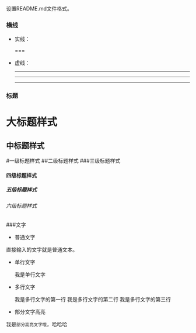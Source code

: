 设置README.md文件格式。

### 横线
* 实线：
  
  ===
* 虚线：
  
  ----
  ****
  _____

### 标题

大标题样式
===
中标题样式
----
#一级标题样式
##二级标题样式
###三级标题样式
#### 四级标题样式
##### 五级标题样式
###### 六级标题样式

###文字
* 普通文字 

直接输入的文字就是普通文本。
* 单行文字  

    我是单行文字
* 多行文字  

    我是多行文字的第一行
    我是多行文字的第二行
    我是多行文字的第三行
* 部分文字高亮 

我是`部分高亮文字哦`，哈哈哈
